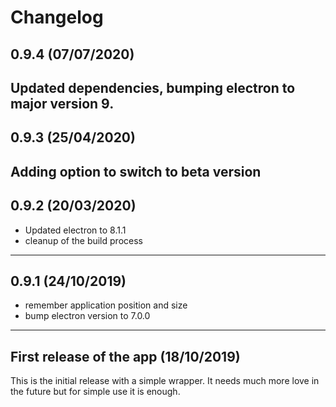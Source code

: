 # Changelog

## 0.9.4 (07/07/2020)
Updated dependencies, bumping electron to major version 9.
---

## 0.9.3 (25/04/2020)
Adding option to switch to beta version
---

## 0.9.2 (20/03/2020)
- Updated electron to 8.1.1 
- cleanup of the build process
---

## 0.9.1 (24/10/2019)
- remember application position and size
- bump electron version to 7.0.0
---

## First release of the app (18/10/2019)
This is the initial release with a simple wrapper. It needs much more love in the future but for simple use it is enough.